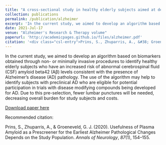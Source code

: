 ```yaml
---
title: "A cross-sectional study in healthy elderly subjects aimed at development of an algorithm to increase identification of Alzheimer pathology for the purpose of clinical trial participation"
collection: publications
permalink: /publication/alzheimer
excerpt: 'In the current study, we aimed to develop an algorithm based on biomarkers obtained through non- or minimally invasive procedures to identify healthy elderly subjects who have an increased risk of abnormal cerebrospinal fluid (CSF) amyloid beta42 (Aβ) levels consistent with the presence of Alzheimer’s disease (AD) pathology. The use of the algorithm may help to identify subjects with preclinical AD who are eligible for potential participation in trials with disease modifying compounds being developed for AD. Due to this pre-selection, fewer lumbar punctures will be needed, decreasing overall burden for study subjects and costs.'
date: 2021-Jul-17
venue: "Alzheimer's Research & Therapy volume"
paperurl: 'http://academicpages.github.io/files/alzheimer.pdf'
citation: '<div class="csl-entry">Prins, S., Zhuparris, A., &#38; Groeneveld, G. J. (2020). Usefulness of Plasma Amyloid as a Prescreener for the Earliest Alzheimer Pathological Changes Depends on the Study Population. <i>Annals of Neurology</i>, <i>87</i>(1), 154–155.</div>'
---
```

In the current study, we aimed to develop an algorithm based on biomarkers obtained through non- or minimally invasive procedures to identify healthy elderly subjects who have an increased risk of abnormal cerebrospinal fluid (CSF) amyloid beta42 (Aβ) levels consistent with the presence of Alzheimer’s disease (AD) pathology. The use of the algorithm may help to identify subjects with preclinical AD who are eligible for potential participation in trials with disease modifying compounds being developed for AD. Due to this pre-selection, fewer lumbar punctures will be needed, decreasing overall burden for study subjects and costs.

[Download paper here](http://academicpages.github.io/files/alzheimer.pdf)

Recommended citation: <div class="csl-entry">Prins, S., Zhuparris, A., &#38; Groeneveld, G. J. (2020). Usefulness of Plasma Amyloid as a Prescreener for the Earliest Alzheimer Pathological Changes Depends on the Study Population. <i>Annals of Neurology</i>, <i>87</i>(1), 154–155.</div>
